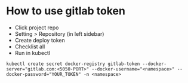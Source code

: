 # How to use gitlab token

- Click project repo
- Setting > Repository (in left sidebar)
- Create deploy token
- Checklist all
- Run in kubectl

```shell
kubectl create secret docker-registry gitlab-token --docker-server="gitlab.com:<5050-PORT>" --docker-username="<namespace>" --docker-password="YOUR_TOKEN" -n <namespace>
```

